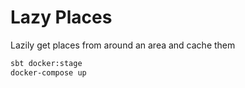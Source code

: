 # Lazy Places

Lazily get places from around an area and cache them


```sh
sbt docker:stage
docker-compose up
```
